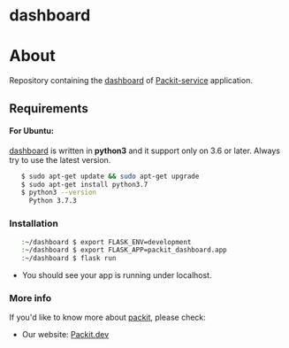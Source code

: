# dashboard

# About
 Repository containing the [dashboard](https://github.com/packit-service/dashboard) of [Packit-service](https://github.com/packit-service) application.

 ## Requirements
 #### For Ubuntu:
 [dashboard](https://github.com/packit-service/dashboard) is written in **python3** and it support only on 3.6 or later. Always try to use the latest version.
 ``` bash
    $ sudo apt-get update && sudo apt-get upgrade
    $ sudo apt-get install python3.7
    $ python3 --version
      Python 3.7.3
 ```
 ### Installation
 
 ``` bash
    :~/dashboard $ export FLASK_ENV=development
    :~/dashboard $ export FLASK_APP=packit_dashboard.app
    :~/dashboard $ flask run
 ```
 * You should see your app is running under localhost. 

 ### More info
 If you'd like to know more about [packit](https://github.com/packit-service), please check:
 * Our website: [Packit.dev](https://packit.dev/)
